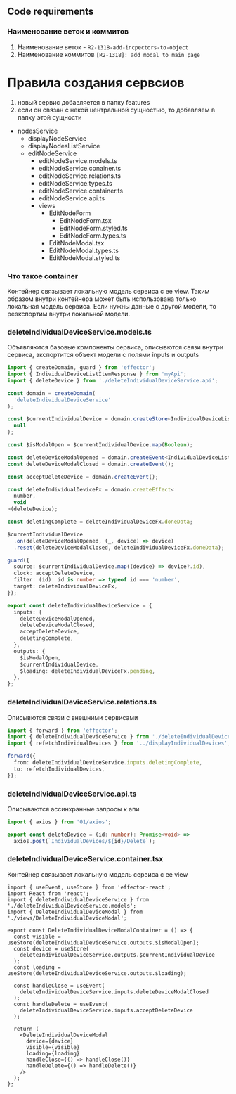 ## Code requirements

### Наименование веток и коммитов
1. Наименование веток - `R2-1318-add-incpectors-to-object`
2. Наименование коммитов `[R2-1318]: add modal to main page`

# Правила создания сервсиов
1. новый сервис добавляется в папку features
2. если он связан с некой центральной сущностью, то добавляем в папку этой сущности

- nodesService
  - displayNodeService
  - displayNodesListService
  - editNodeService
    - editNodeService.models.ts
    - editNodeService.conainer.ts
    - editNodeService.relations.ts
    - editNodeService.types.ts
    - editNodeService.container.ts
    - editNodeService.api.ts
    - views 
      - EditNodeForm
        - EditNodeForm.tsx
        - EditNodeForm.styled.ts
        - EditNodeForm.types.ts
      - EditNodeModal.tsx
      - EditNodeModal.types.ts
      - EditNodeModal.styled.ts

### Что такое container
Контейнер связывает локальную модель сервиса с ее view.
Таким образом внутри контейнера может быть использована только локальная модель сервиса.
Если нужны данные с другой модели, то реэкспортим внутри локальной модели.

### deleteIndividualDeviceService.models.ts
Объявляются базовые компоненты сервиса, описывются связи внутри сервиса, экспортится объект модели с полями inputs и outputs 
```ts
import { createDomain, guard } from 'effector';
import { IndividualDeviceListItemResponse } from 'myApi';
import { deleteDevice } from './deleteIndividualDeviceService.api';

const domain = createDomain(
  'deleteIndividualDeviceService'
);

const $currentIndividualDevice = domain.createStore<IndividualDeviceListItemResponse | null>(
  null
);

const $isModalOpen = $currentIndividualDevice.map(Boolean);

const deleteDeviceModalOpened = domain.createEvent<IndividualDeviceListItemResponse>();
const deleteDeviceModalClosed = domain.createEvent();

const acceptDeleteDevice = domain.createEvent();

const deleteIndividualDeviceFx = domain.createEffect<
  number,
  void
>(deleteDevice);

const deletingComplete = deleteIndividualDeviceFx.doneData;

$currentIndividualDevice
  .on(deleteDeviceModalOpened, (_, device) => device)
  .reset(deleteDeviceModalClosed, deleteIndividualDeviceFx.doneData);

guard({
  source: $currentIndividualDevice.map((device) => device?.id),
  clock: acceptDeleteDevice,
  filter: (id): id is number => typeof id === 'number',
  target: deleteIndividualDeviceFx,
});

export const deleteIndividualDeviceService = {
  inputs: {
    deleteDeviceModalOpened,
    deleteDeviceModalClosed,
    acceptDeleteDevice,
    deletingComplete,
  },
  outputs: {
    $isModalOpen,
    $currentIndividualDevice,
    $loading: deleteIndividualDeviceFx.pending,
  },
};
```

### deleteIndividualDeviceService.relations.ts
Описывются связи с внешними сервисами

```ts
import { forward } from 'effector';
import { deleteIndividualDeviceService } from './deleteIndividualDeviceService.models';
import { refetchIndividualDevices } from '../displayIndividualDevices';

forward({
  from: deleteIndividualDeviceService.inputs.deletingComplete,
  to: refetchIndividualDevices,
});
```

### deleteIndividualDeviceService.api.ts
Описываются ассинхранные запросы к апи

```ts
import { axios } from '01/axios';

export const deleteDevice = (id: number): Promise<void> =>
  axios.post(`IndividualDevices/${id}/Delete`);
```

### deleteIndividualDeviceService.container.tsx
Контейнер связывает локальную модель сервиса с ее view
```tsx
import { useEvent, useStore } from 'effector-react';
import React from 'react';
import { deleteIndividualDeviceService } from './deleteIndividualDeviceService.models';
import { DeleteIndividualDeviceModal } from './views/DeleteIndividualDeviceModal';

export const DeleteIndividualDeviceModalContainer = () => {
  const visible = useStore(deleteIndividualDeviceService.outputs.$isModalOpen);
  const device = useStore(
    deleteIndividualDeviceService.outputs.$currentIndividualDevice
  );
  const loading = useStore(deleteIndividualDeviceService.outputs.$loading);

  const handleClose = useEvent(
    deleteIndividualDeviceService.inputs.deleteDeviceModalClosed
  );
  const handleDelete = useEvent(
    deleteIndividualDeviceService.inputs.acceptDeleteDevice
  );

  return (
    <DeleteIndividualDeviceModal
      device={device}
      visible={visible}
      loading={loading}
      handleClose={() => handleClose()}
      handleDelete={() => handleDelete()}
    />
  );
};
```
